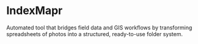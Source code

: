 # IndexMapr
Automated tool that bridges field data and GIS workflows by transforming spreadsheets of photos into a structured, ready-to-use folder system.
